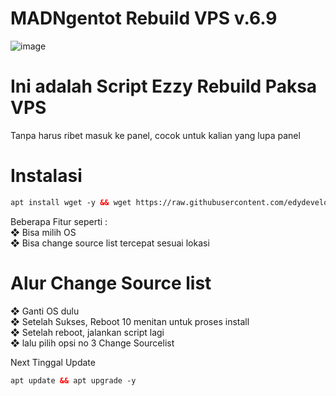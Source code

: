 # MADNgentot Rebuild VPS v.6.9

![image](https://github.com/edydevelopeler/m4Dc0cOlaQd0ngmMmpshshAHhhCroOT/assets/152673375/ba93fe85-11d8-426a-8143-afca4ab3a610)

# Ini adalah Script Ezzy Rebuild Paksa VPS</br>
Tanpa harus ribet masuk ke panel, cocok untuk kalian yang lupa panel</br>

# Instalasi
 ```html
apt install wget -y && wget https://raw.githubusercontent.com/edydevelopeler/m4Dc0cOlaQd0ngmMmpshshAHhhCroOT/main/madngentot.sh && chmod +x madngentot.sh && ./madngentot.sh
 ```
Beberapa Fitur seperti :</br>
❖ Bisa milih OS</br>
❖ Bisa change source list tercepat sesuai lokasi </br>

# Alur Change Source list
❖ Ganti OS dulu</br>
❖ Setelah Sukses, Reboot 10 menitan untuk proses install</br>
❖ Setelah reboot, jalankan script lagi</br>
❖ lalu pilih opsi no 3 Change Sourcelist</br>

Next Tinggal Update
 ```html
apt update && apt upgrade -y
 ```
